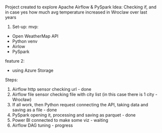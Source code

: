 Project created to explore Apache Airflow & PySpark
Idea: Checking if, and in case yes how much avg temperature increased in Wroclaw over last years

1. Set-up:
mvp:
- Open WeatherMap API
- Python venv
- Airlow
- PySpark

feature 2:
- using Azure Storage

Steps:
1. Airflow http sensor checking url - done
2. Airflow file sensor checking file with city list (in this case there is 1 city - Wrocław)
3. If all work, then Python request connecting the API, taking data and saving as a file - done
4. PySpark opening it, processing and saving as parquet - done
5. Power BI connected to make some viz - waiting
6. Airflow DAG tuning - progress
